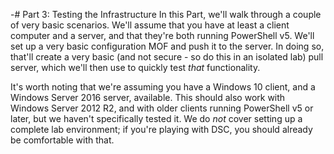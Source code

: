-# Part 3: Testing the Infrastructure
In this Part, we'll walk through a couple of very basic scenarios. We'll assume that you have at least a client computer and a server, and that they're both running PowerShell v5. We'll set up a very basic configuration MOF and push it to the server. In doing so, that'll create a very basic (and not secure - so do this in an isolated lab) pull server, which we'll then use to quickly test _that_ functionality. 

It's worth noting that we're assuming you have a Windows 10 client, and a Windows Server 2016 server, available. This should also work with Windows Server 2012 R2, and with older clients running PowerShell v5 or later, but we haven't specifically tested it. We do _not_ cover setting up a complete lab environment; if you're playing with DSC, you should already be comfortable with that. 